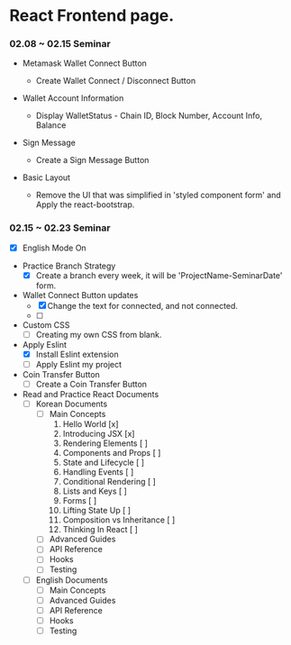 # React Frontend page.

### 02.08 ~ 02.15 Seminar
- Metamask Wallet Connect Button
	- Create Wallet Connect / Disconnect Button

- Wallet Account Information
	- Display WalletStatus - Chain ID, Block Number, Account Info, Balance

- Sign Message
	- Create a Sign Message Button

- Basic Layout
	- Remove the UI that was simplified in 'styled component form' and Apply the react-bootstrap.

### 02.15 ~ 02.23 Seminar
- [x] English Mode On

- Practice Branch Strategy
	- [x] Create a branch every week, it will be 'ProjectName-SeminarDate' form.

- Wallet Connect Button updates
	- [x] Change the text for connected, and not connected.
	- [ ] 

- Custom CSS
	-	[ ] Creating my own CSS from blank.

- Apply Eslint
	- [x] Install Eslint extension
	- [ ] Apply Eslint my project

- Coin Transfer Button
	- [ ] Create a Coin Transfer Button

- Read and Practice React Documents
	- [ ] Korean Documents
		- [ ] Main Concepts
			1. Hello World [x]
			2. Introducing JSX [x]
			3. Rendering Elements [ ]
			4. Components and Props [ ]
			5. State and Lifecycle [ ]
			6. Handling Events [ ]
			7. Conditional Rendering [ ]
			8. Lists and Keys [ ]
			9. Forms [ ]
			10. Lifting State Up [ ]
			11. Composition vs Inheritance [ ]
			12. Thinking In React [ ]
		- [ ] Advanced Guides
		- [ ] API Reference
		- [ ] Hooks
		- [ ] Testing
	- [ ] English Documents
		- [ ] Main Concepts
		- [ ] Advanced Guides
		- [ ] API Reference
		- [ ] Hooks
		- [ ] Testing